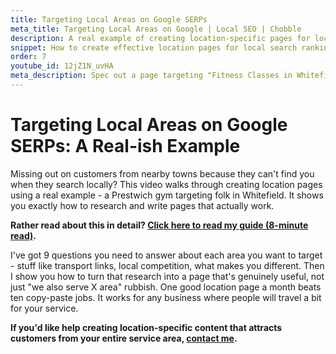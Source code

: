 ```yaml
---
title: Targeting Local Areas on Google SERPs
meta_title: Targeting Local Areas on Google | Local SEO | Chobble
description: A real example of creating location-specific pages for local search
snippet: How to create effective location pages for local search rankings
order: 7
youtube_id: 12jZ1N_uvHA
meta_description: Spec out a page targeting "Fitness Classes in Whitefield" for a fictional Prestwich business - adaptable for your service areas
---
```


# Targeting Local Areas on Google SERPs: A Real-ish Example

Missing out on customers from nearby towns because they can't find you when they search locally? This video walks through creating location pages using a real example - a Prestwich gym targeting folk in Whitefield. It shows you exactly how to research and write pages that actually work.

**Rather read about this in detail? [Click here to read my guide (8-minute read)](/guides/targeting-specific-areas/).**

I've got 9 questions you need to answer about each area you want to target - stuff like transport links, local competition, what makes you different. Then I show you how to turn that research into a page that's genuinely useful, not just "we also serve X area" rubbish. One good location page a month beats ten copy-paste jobs. It works for any business where people will travel a bit for your service.

**If you'd like help creating location-specific content that attracts customers from your entire service area, [contact me](/contact/).**